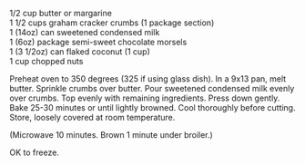 ---
---

1/2 cup butter or margarine  
1 1/2 cups graham cracker crumbs (1 package section)  
1 (14oz) can sweetened condensed milk  
1 (6oz) package semi-sweet chocolate morsels  
1 (3 1/2oz) can flaked coconut (1 cup)  
1 cup chopped nuts  

Preheat oven to 350 degrees (325 if using glass dish). In a 9x13 pan, melt butter. Sprinkle 
crumbs over butter. Pour sweetened condensed milk evenly over crumbs. Top evenly with 
remaining ingredients. Press down gently. Bake 25-30 minutes or until lightly browned. Cool 
thoroughly before cutting. Store, loosely covered at room temperature. 

(Microwave 10 minutes. Brown 1 minute under broiler.) 

OK to freeze.